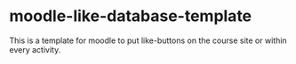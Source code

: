 # moodle-like-database-template
This is a template for moodle to put like-buttons on the course site or within every activity. 

